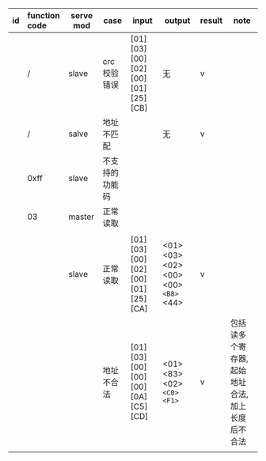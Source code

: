 

| id | function code | serve mod | case           | input                            | output                           | result | note                                           |
| -- | :------------ | --------- | -------------- | -------------------------------- | -------------------------------- | ------ | ---------------------------------------------- |
|    | /             | slave     | crc 校验错误   | [01][03][00][02][00][01][25][CB] | 无                               | v      |                                                |
|    | /             | salve     | 地址不匹配     |                                  | 无                               | v      |                                                |
|    | 0xff          | slave     | 不支持的功能码 |                                  |                                  |        |                                                |
|    | 03            | master    | 正常读取       |                                  |                                  |        |                                                |
|    |               |           |                |                                  |                                  |        |                                                |
|    |               | slave     | 正常读取       | [01][03][00][02][00][01][25][CA] | <01><03><02><00><00>`<B8>`<44> | v      |                                                |
|    |               |           | 地址不合法     | [01][03][00][00][00][0A][C5][CD] | <01><83><02>`<C0><F1>`         | v      | 包括读多个寄存器,起始地址合法,加上长度后不合法 |
|    |               |           |                |                                  |                                  |        |                                                |
